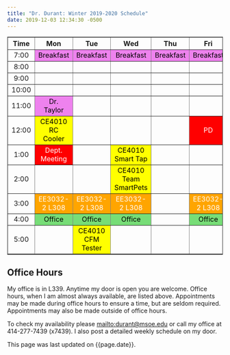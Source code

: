 ```yaml
---
title: "Dr. Durant: Winter 2019-2020 Schedule"
date: 2019-12-03 12:34:30 -0500
---
```


<style type="text/css">
td		{	text-align: center;				}
td.oh		{	background-color: #77DD77;	color: black;	}
td.am		{	background-color: red;		color: white;	}
td.ce4010	{	background-color: yellow;	color: black;	}
td.ee3032       {       background-color: orange;       color: white;   }
td.lunch	{	background-color: violet;	color: black;	}
</style>

<div align="center">
<table border>
<tr><th>Time</th>	<th>Mon</th>					<th>Tue</th>					<th>Wed</th>					<th>Thu</th>				<th>Fri</th>					</tr>
<tr><td>7:00</td>	<td class="lunch">Breakfast</td>		<td class="lunch">Breakfast</td>		<td class="lunch">Breakfast</td>		<td class="lunch">Breakfast</td>	<td class="lunch">Breakfast</td>		</tr>
<tr><td>8:00</td>	<td>&nbsp;</td>					<td>&nbsp;</td>					<td>&nbsp;</td>					<td>&nbsp;</td>				<td>&nbsp;</td>					</tr>
<tr><td>9:00</td>	<td>&nbsp;</td>					<td>&nbsp;</td>					<td>&nbsp;</td>					<td>&nbsp;</td>				<td>&nbsp;</td>					</tr>
<tr><td>10:00</td>	<td>&nbsp;</td>					<td>&nbsp;</td>					<td>&nbsp;</td>					<td>&nbsp;</td>				<td>&nbsp;</td>					</tr>
<tr><td>11:00</td>	<td class="lunch">Dr. Taylor</td>		<td>&nbsp;</td>					<td>&nbsp;</td>					<td>&nbsp;</td>				<td>&nbsp;</td>					</tr>
<tr><td>12:00</td>	<td class="ce4010">CE4010 RC Cooler</td>	<td>&nbsp;</td>					<td>&nbsp;</td>					<td>&nbsp;</td>				<td class="am">PD</td>				</tr>
<tr><td>1:00</td>	<td class="am">Dept. Meeting</td>		<td>&nbsp;</td>					<td class="ce4010">CE4010 Smart Tap</td>	<td>&nbsp;</td>				<td>&nbsp;</td>					</tr>
<tr><td>2:00</td>	<td>&nbsp;</td>					<td>&nbsp;</td>					<td class="ce4010">CE4010 Team SmartPets</td>	<td>&nbsp;</td>				<td>&nbsp;</td>					</tr>
<tr><td>3:00</td>	<td class="ee3032">EE3032-2&nbsp;L308</td>	<td class="ee3032">EE3032-2&nbsp;L308</td>	<td class="ee3032">EE3032-2&nbsp;L308</td>	<td>&nbsp;</td>				<td class="ee3032">EE3032-2&nbsp;L308</td>	</tr>
<tr><td>4:00</td>	<td class="oh">Office</td>			<td class="oh">Office</td>			<td class="oh">Office</td>			<td>&nbsp;</td>				<td class="oh">Office</td>			</tr>
<tr><td>5:00</td>	<td>&nbsp;</td>					<td class="ce4010">CE4010 CFM Tester</td>	<td>&nbsp;</td>					<td>&nbsp;</td>				<td>&nbsp;</td>					</tr>
</table>
</div>

## Office Hours

My office is in L339.
Anytime my door is open you are welcome.
Office hours, when I am almost always available, are listed above.
Appointments may be made during	office hours to	ensure a time, but are seldom required.
Appointments may also be made outside of office hours.

To check my availability please <mailto:durant@msoe.edu> or call my office at 414-277-7439 (x7439).
I also post a detailed weekly schedule on my door.

This page was last updated on {{page.date}}.
